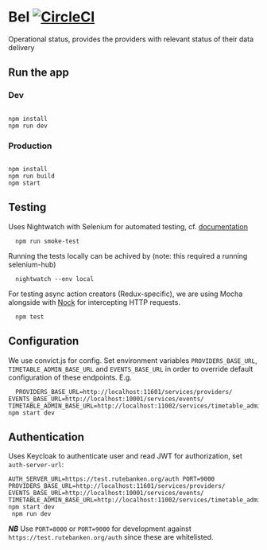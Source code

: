 # Bel [![CircleCI](https://circleci.com/gh/entur/bel/tree/master.svg?style=svg)](https://circleci.com/gh/entur/bel/tree/master)

Operational status, provides the providers with relevant status of their data delivery

## Run the app 

### Dev

```

npm install
npm run dev
```

### Production
```

npm install
npm run build
npm start
```

## Testing

Uses Nightwatch with Selenium for automated testing, cf. [documentation](http://nightwatchjs.org/)

```
  npm run smoke-test

```

Running the tests locally can be achived by (note: this required a running selenium-hub)
```
  nightwatch --env local

```

For testing async action creators (Redux-specific), we are using Mocha alongside with [Nock](https://github.com/node-nock/nock) for intercepting HTTP requests.
```
  npm test

```

## Configuration

We use convict.js for config. Set environment variables `PROVIDERS_BASE_URL`, `TIMETABLE_ADMIN_BASE_URL`
and `EVENTS_BASE_URL` in order to override default configuration of these
endpoints. E.g.

```
  PROVIDERS_BASE_URL=http://localhost:11601/services/providers/ EVENTS_BASE_URL=http://localhost:10001/services/events/ TIMETABLE_ADMIN_BASE_URL=http://localhost:11002/services/timetable_admin/ npm start dev
```

## Authentication

Uses Keycloak to authenticate user and read JWT for authorization, set `auth-server-url`:

```
AUTH_SERVER_URL=https://test.rutebanken.org/auth PORT=9000 PROVIDERS_BASE_URL=http://localhost:11601/services/providers/  EVENTS_BASE_URL=http://localhost:10001/services/events/ TIMETABLE_ADMIN_BASE_URL=http://localhost:11002/services/timetable_admin/ npm start dev
 npm run dev
```

***NB*** Use `PORT=8000` or `PORT=9000` for development against `https://test.rutebanken.org/auth` since these are whitelisted.


